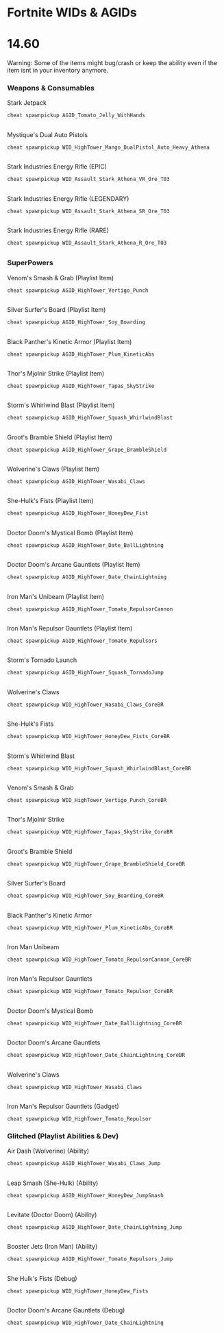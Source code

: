 # Fortnite WIDs & AGIDs

# 14.60
Warning: Some of the items might bug/crash or keep the ability even if the item isnt in your inventory anymore.
### Weapons & Consumables

Stark Jetpack
```
cheat spawnpickup AGID_Tomato_Jelly_WithHands
```
##

Mystique's Dual Auto Pistols
```
cheat spawnpickup WID_HighTower_Mango_DualPistol_Auto_Heavy_Athena
```
##

Stark Industries Energy Rifle (EPIC)
```
cheat spawnpickup WID_Assault_Stark_Athena_VR_Ore_T03
```
##

Stark Industries Energy Rifle (LEGENDARY)
```
cheat spawnpickup WID_Assault_Stark_Athena_SR_Ore_T03
```
##

Stark Industries Energy Rifle (RARE)
```
cheat spawnpickup WID_Assault_Stark_Athena_R_Ore_T03
```
##


### SuperPowers

Venom's Smash & Grab (Playlist Item)
```
cheat spawnpickup AGID_HighTower_Vertigo_Punch
```
##

Silver Surfer's Board (Playlist Item)
```
cheat spawnpickup AGID_HighTower_Soy_Boarding
```
##

Black Panther's Kinetic Armor (Playlist Item)
```
cheat spawnpickup AGID_HighTower_Plum_KineticAbs
```
##

Thor's Mjolnir Strike (Playlist Item)
```
cheat spawnpickup AGID_HighTower_Tapas_SkyStrike
```
##

Storm's Whirlwind Blast (Playlist Item)
```
cheat spawnpickup AGID_HighTower_Squash_WhirlwindBlast
```
##

Groot's Bramble Shield (Playlist Item)
```
cheat spawnpickup AGID_HighTower_Grape_BrambleShield
```
##

Wolverine's Claws (Playlist Item)
```
cheat spawnpickup AGID_HighTower_Wasabi_Claws
```
##

She-Hulk's Fists (Playlist Item)
```
cheat spawnpickup AGID_HighTower_HoneyDew_Fist
```
##
Doctor Doom's Mystical Bomb (Playlist Item)
```
cheat spawnpickup AGID_HighTower_Date_BallLightning
```
##
Doctor Doom's Arcane Gauntlets (Playlist Item)
```
cheat spawnpickup AGID_HighTower_Date_ChainLightning
```
##
Iron Man's Unibeam (Playlist Item)
```
cheat spawnpickup AGID_HighTower_Tomato_RepulsorCannon
```

##
Iron Man's Repulsor Gauntlets (Playlist Item)
```
cheat spawnpickup AGID_HighTower_Tomato_Repulsors
```
##
Storm's Tornado Launch
```
cheat spawnpickup AGID_HighTower_Squash_TornadoJump
```
##
Wolverine's Claws
```
cheat spawnpickup WID_HighTower_Wasabi_Claws_CoreBR
```
##
She-Hulk's Fists
```
cheat spawnpickup WID_HighTower_HoneyDew_Fists_CoreBR
```
##
Storm's Whirlwind Blast
```
cheat spawnpickup WID_HighTower_Squash_WhirlwindBlast_CoreBR
```
##
Venom's Smash & Grab
```
cheat spawnpickup WID_HighTower_Vertigo_Punch_CoreBR
```
##
Thor's Mjolnir Strike
```
cheat spawnpickup WID_HighTower_Tapas_SkyStrike_CoreBR
```
##
Groot's Bramble Shield
```
cheat spawnpickup WID_HighTower_Grape_BrambleShield_CoreBR
```
##
Silver Surfer's Board
```
cheat spawnpickup WID_HighTower_Soy_Boarding_CoreBR
```
##
Black Panther's Kinetic Armor
```
cheat spawnpickup WID_HighTower_Plum_KineticAbs_CoreBR
```
##
Iron Man Unibeam
```
cheat spawnpickup WID_HighTower_Tomato_RepulsorCannon_CoreBR
```
##
Iron Man's Repulsor Gauntlets
```
cheat spawnpickup WID_HighTower_Tomato_Repulsor_CoreBR
```
##
Doctor Doom's Mystical Bomb
```
cheat spawnpickup WID_HighTower_Date_BallLightning_CoreBR
```
##
Doctor Doom's Arcane Gauntlets
```
cheat spawnpickup WID_HighTower_Date_ChainLightning_CoreBR
```

##
Wolverine's Claws
```
cheat spawnpickup WID_HighTower_Wasabi_Claws
```
##
Iron Man's Repulsor Gauntlets (Gadget)
```
cheat spawnpickup WID_HighTower_Tomato_Repulsor
```
### Glitched (Playlist Abilities & Dev)

Air Dash (Wolverine) (Ability)
```
cheat spawnpickup AGID_HighTower_Wasabi_Claws_Jump
```
##
Leap Smash (She-Hulk) (Ability)
```
cheat spawnpickup AGID_HighTower_HoneyDew_JumpSmash
```
##
Levitate (Doctor Doom) (Ability)
```
cheat spawnpickup AGID_HighTower_Date_ChainLightning_Jump
```
##
Booster Jets (Iron Man) (Ability)
```
cheat spawnpickup AGID_HighTower_Tomato_Repulsors_Jump
```
##
She Hulk's Fists (Debug)
```
cheat spawnpickup WID_HighTower_HoneyDew_Fists
```
##
Doctor Doom's Arcane Gauntlets (Debug)
```
cheat spawnpickup WID_HighTower_Date_ChainLightning
```

